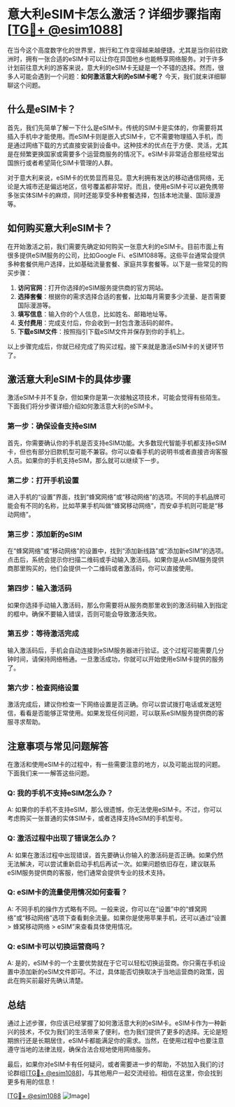 # 意大利eSIM卡怎么激活？详细步骤指南[[TG💪+ @esim1088](https://t.me/s/esim1088)]

在当今这个高度数字化的世界里，旅行和工作变得越来越便捷。尤其是当你前往欧洲时，拥有一张合适的eSIM卡可以让你在异国他乡也能畅享网络服务。对于许多计划前往意大利的游客来说，意大利的eSIM卡无疑是一个不错的选择。然而，很多人可能会遇到一个问题：**如何激活意大利的eSIM卡呢？** 今天，我们就来详细聊聊这个问题。

## 什么是eSIM卡？

首先，我们先简单了解一下什么是eSIM卡。传统的SIM卡是实体的，你需要将其插入手机中才能使用。而eSIM卡则是嵌入式SIM卡，它不需要物理插入手机，而是通过网络下载的方式直接安装到设备中。这种技术的优点在于方便、灵活，尤其是在频繁更换国家或需要多个运营商服务的情况下。eSIM卡非常适合那些经常出国旅行或者希望简化SIM卡管理的人群。

对于意大利来说，eSIM卡的优势显而易见。意大利拥有发达的移动通信网络，无论是大城市还是偏远地区，信号覆盖都非常好。而且，使用eSIM卡可以避免携带多张实体SIM卡的麻烦，同时还能享受多种套餐选择，包括本地流量、国际漫游等。

## 如何购买意大利eSIM卡？

在开始激活之前，我们需要先确定如何购买一张意大利的eSIM卡。目前市面上有很多提供eSIM服务的公司，比如Google Fi、eSIM1088等。这些平台通常会提供多种套餐供用户选择，比如基础流量套餐、家庭共享套餐等。以下是一些常见的购买步骤：

1. **访问官网**：打开你选择的eSIM服务提供商的官方网站。
2. **选择套餐**：根据你的需求选择合适的套餐，比如每月需要多少流量、是否需要国际漫游等。
3. **填写信息**：输入你的个人信息，比如姓名、邮箱地址等。
4. **支付费用**：完成支付后，你会收到一封包含激活码的邮件。
5. **下载eSIM文件**：按照指引下载eSIM文件并保存到你的手机上。

以上步骤完成后，你就已经完成了购买过程。接下来就是激活eSIM卡的关键环节了。

## 激活意大利eSIM卡的具体步骤

激活eSIM卡并不复杂，但如果你是第一次接触这项技术，可能会觉得有些陌生。下面我们将分步骤详细介绍如何激活意大利的eSIM卡。

### 第一步：确保设备支持eSIM

首先，你需要确认你的手机是否支持eSIM功能。大多数现代智能手机都支持eSIM卡，但也有部分旧款机型可能不兼容。你可以查看手机的说明书或者直接咨询客服人员。如果你的手机支持eSIM，那么就可以继续下一步。

### 第二步：打开手机设置

进入手机的“设置”界面，找到“蜂窝网络”或“移动网络”的选项。不同的手机品牌可能会有不同的名称，比如苹果手机叫做“蜂窝移动网络”，而安卓手机则可能是“移动网络”。

### 第三步：添加新的eSIM

在“蜂窝网络”或“移动网络”的设置中，找到“添加新线路”或“添加新eSIM”的选项。点击后，系统会提示你扫描二维码或手动输入激活码。如果你是从eSIM服务提供商那里购买的，他们会提供一个二维码或者激活码，你可以直接使用。

### 第四步：输入激活码

如果你选择手动输入激活码，那么你需要将从服务商那里收到的激活码输入到指定的框中。确保不要输入错误，否则可能会导致激活失败。

### 第五步：等待激活完成

输入激活码后，手机会自动连接到eSIM服务器进行验证。这个过程可能需要几分钟时间，请保持网络畅通。一旦激活成功，你就可以开始使用eSIM卡提供的服务了。

### 第六步：检查网络设置

激活完成后，建议你检查一下网络设置是否正确。你可以尝试拨打电话或发送短信，看看是否能够正常使用。如果发现任何问题，可以联系eSIM服务提供商的客服寻求帮助。

## 注意事项与常见问题解答

在激活和使用eSIM卡的过程中，有一些需要注意的地方，以及可能出现的问题。下面我们来一一解答这些问题。

### Q: 我的手机不支持eSIM怎么办？

A: 如果你的手机不支持eSIM，那么很遗憾，你无法使用eSIM卡。不过，你可以考虑购买一张普通的实体SIM卡，或者选择支持eSIM的手机型号。

### Q: 激活过程中出现了错误怎么办？

A: 如果在激活过程中出现错误，首先要确认你输入的激活码是否正确。如果仍然无法解决，可以尝试重新启动手机后再试一次。如果问题依旧存在，建议联系eSIM服务提供商的客服，他们通常会提供专业的技术支持。

### Q: eSIM卡的流量使用情况如何查看？

A: 不同手机的操作方式略有不同。一般来说，你可以在“设置”中的“蜂窝网络”或“移动网络”选项下查看剩余流量。如果你是使用苹果手机，还可以通过“设置 > 蜂窝移动网络 > eSIM”来查看具体使用情况。

### Q: eSIM卡可以切换运营商吗？

A: 是的，eSIM卡的一个主要优势就在于它可以轻松切换运营商。你只需在手机设置中添加新的eSIM文件即可。不过，具体能否切换取决于当地运营商的政策，因此在购买前最好先确认清楚。

## 总结

通过上述步骤，你应该已经掌握了如何激活意大利的eSIM卡。eSIM卡作为一种新兴的技术，不仅为我们的生活带来了便利，也为我们提供了更多的选择。无论是短期旅行还是长期居住，eSIM卡都能满足你的需求。当然，在使用过程中也要注意遵守当地的法律法规，确保合法合规地使用网络服务。

最后，如果你对eSIM卡有任何疑问，或者需要进一步的帮助，不妨加入我们的讨论群组[[TG💪+ @esim1088](https://t.me/s/esim1088)]，与其他用户一起交流经验。相信在这里，你会找到更多有用的信息！

[[TG💪+ @esim1088](https://t.me/s/esim1088) ![Image](https://i.postimg.cc/4NQfJmqS/Snipaste-2025-05-13-00-14-12.png)]